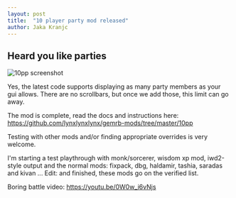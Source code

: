 ```yaml
---
layout: post
title:  "10 player party mod released"
author: Jaka Kranjc
---
```


## Heard you like parties

![10pp screenshot](https://lynxlynx.info/ie/party9.jpg)

Yes, the latest code supports displaying as many party members as your gui allows. 
There are no scrollbars, but once we add those, this limit can go away.

The mod is complete, read the docs and instructions here:
https://github.com/lynxlynxlynx/gemrb-mods/tree/master/10pp

Testing with other mods and/or finding appropriate overrides is very welcome.

I'm starting a test playthrough with monk/sorcerer, wisdom xp mod, iwd2-style output and
the normal mods: fixpack, dbg, haldamir, tashia, saradas and kivan ... Edit: and finished, these mods
go on the verified list.


Boring battle video:
https://youtu.be/0W0w_i6vNjs
